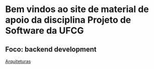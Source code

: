 # Bem vindos ao site de material de apoio da disciplina Projeto de Software da UFCG
## Foco: backend development 

[Arquiteturas](https://github.com/raquelvl/material/back_arquitetura)
